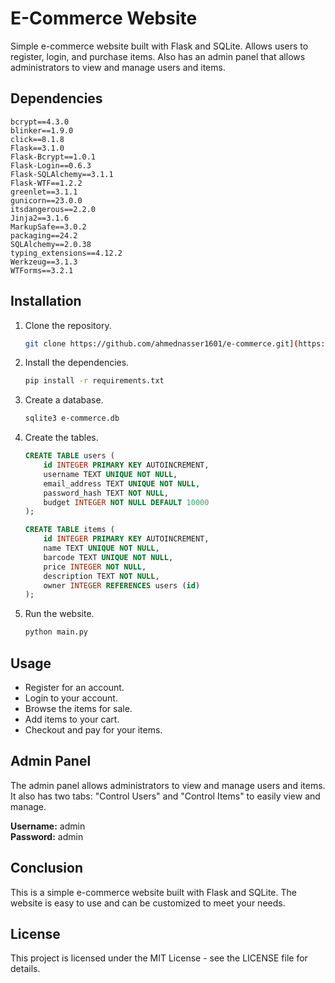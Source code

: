 # E-Commerce Website

Simple e-commerce website built with Flask and SQLite. Allows users to register, login, and purchase items. Also has an admin panel that allows administrators to view and manage users and items.

## Dependencies
```
bcrypt==4.3.0
blinker==1.9.0
click==8.1.8
Flask==3.1.0
Flask-Bcrypt==1.0.1
Flask-Login==0.6.3
Flask-SQLAlchemy==3.1.1
Flask-WTF==1.2.2
greenlet==3.1.1
gunicorn==23.0.0
itsdangerous==2.2.0
Jinja2==3.1.6
MarkupSafe==3.0.2
packaging==24.2
SQLAlchemy==2.0.38
typing_extensions==4.12.2
Werkzeug==3.1.3
WTForms==3.2.1
```

## Installation
1. Clone the repository.
   ```bash
   git clone https://github.com/ahmednasser1601/e-commerce.git](https://github.com/syedsajjadaskari/sample-flask-ecommerce.git
   ```
2. Install the dependencies.
   ```bash
   pip install -r requirements.txt
   ```
3. Create a database.
   ```bash
   sqlite3 e-commerce.db
   ```
4. Create the tables.
   ```sql
   CREATE TABLE users (
       id INTEGER PRIMARY KEY AUTOINCREMENT,
       username TEXT UNIQUE NOT NULL,
       email_address TEXT UNIQUE NOT NULL,
       password_hash TEXT NOT NULL,
       budget INTEGER NOT NULL DEFAULT 10000
   );
   
   CREATE TABLE items (
       id INTEGER PRIMARY KEY AUTOINCREMENT,
       name TEXT UNIQUE NOT NULL,
       barcode TEXT UNIQUE NOT NULL,
       price INTEGER NOT NULL,
       description TEXT NOT NULL,
       owner INTEGER REFERENCES users (id)
   );
   ```
5. Run the website.
   ```bash
   python main.py
   ```

## Usage
- Register for an account.
- Login to your account.
- Browse the items for sale.
- Add items to your cart.
- Checkout and pay for your items.

## Admin Panel
The admin panel allows administrators to view and manage users and items. It also has two tabs: "Control Users" and "Control Items" to easily view and manage.

**Username:** admin  
**Password:** admin  

## Conclusion
This is a simple e-commerce website built with Flask and SQLite. The website is easy to use and can be customized to meet your needs.

## License
This project is licensed under the MIT License - see the LICENSE file for details.

